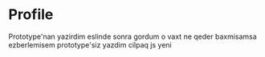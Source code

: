 # Profile
Prototype'nan yazirdim eslinde sonra gordum o vaxt ne qeder baxmisamsa ezberlemisem prototype'siz yazdim cilpaq js yeni
